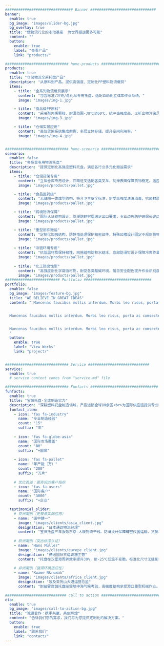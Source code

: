 ```yaml
---
############################### Banner ##############################
banner:
  enable: true
  bg_image: "images/slider-bg.jpg"
  bg_overlay: true
  title: "做物流行业的永动基座  为世界搬运更多可能"
  content: ""
  button:
    enable: true
    label: "查看产品"
    link: "products/"

############################# home-products #################################
products:
  enable: true
  title: "仓储物流全系托盘产品"
  description: "从原料到产品，提供高强度、定制化PP塑料物流载具"
  items:
    - title: "全系列物流载具展示"
      content: "包含标准/冷链/危化品专用托盘，适配自动化立体库作业系统。"
      image: "images/img-1.jpg"

    - title: "食品级PP原料"
      content: "采用聚丙烯颗粒，耐温范围-30℃至60℃，抗冲击强度高，无析出物污染风险。"
      image: "images/img-3.jpg"

    - title: "仓储实景应用"
      content: "高位货架系统集成案例，多层立体存储，提升空间利用率。"
      image: "images/img-4.jpg"


############################# home-scenario #################################
scenario:
  enable: false
  title: "多场景专用物流托盘"
  description: "提供定制化高强度塑料托盘，满足各行业多元化搬运需求"
  items:
    - title: "仓储货架专用"
      content: "立体仓库专用设计，四面进叉适配各类叉车，防滑表面保障货物稳定，适应温湿度变化，持久耐用。"
      image: "images/products/pallet.jpg" 

    - title: "食品医药级"
      content: "无缝隙一体成型结构，符合卫生安全标准，耐受高强度清洗消毒，抗菌材质确保洁净运输。"
      image: "images/products/pallet.jpg" 

    - title: "跨境物流保障"
      content: "国际认证结构设计，防潮防蛀材质满足出口要求，专业边角防护确保长途运输安全。"
      image: "images/products/pallet.jpg"

    - title: "重型部件搬运"
      content: "定制化加强结构，防静电处理保护精密部件，特殊凹槽设计固定不规则货物，耐油污易维护。"
      image: "images/products/pallet.jpg"
      
    - title: "冷链环境专用"
      content: "抗低温材质保持韧性，网格结构防积水结冰，底部防滑钉设计保障冷库作业安全。"
      image: "images/products/pallet.jpg"
      
    - title: "化工防腐蚀型"
      content: "高强度耐化学腐蚀材质，耐受各类酸碱环境，醒目安全配色提升作业识别度。"
      image: "images/products/pallet.jpg"
######################### Portfolio ###############################
portfolio:
  enable: false
  bg_image: "images/feature-bg.jpg"
  title: "WE BELIEVE IN GREAT IDEAS"
  content: " Maecenas faucibus mollis interdum. Morbi leo risus, porta ac consectetur ac, vestibulum at eros. Fusce dapibus, tellus ac cursus commodo, tortor mauris condimentum nibh, ut fermentum massa justo sit amet risus.


  Maecenas faucibus mollis interdum. Morbi leo risus, porta ac consectetur ac, vestibulum at eros. Fusce dapibus, tellus ac cursus commodo, tortor mauris condimentum nibh, ut fermentum massa justo sit amet risus.


  Maecenas faucibus mollis interdum. Morbi leo risus, porta ac consectetur ac, vestibulum at eros. Fusce dapibus, tellus ac cursus commodo, tortor mauris condimentum nibh, ut fermentum massa justo sit amet risus.
  "
  button:
    enable: true
    label: "View Works"
    link: "project/"


############################# Service ############################
service:
  enable: true
  # service content comes from "service.md" file

############################# Funfacts ###############################
funfacts:
  enable: true
  title: "宝恒托盘·全球制造实力"
  description: "深耕塑料托盘制造领域，产品远销全球80余国<br>为国际供应链提供专业物流装备支持"
  funfact_item:
    - icon: "fas fa-industry" 
      name: "专业制造经验"
      count: "15"
      suffix: "年"
      
    - icon: "fas fa-globe-asia" 
      name: "国际市场覆盖"
      count: "80"
      suffix: "+国家"
      
    - icon: "fas fa-pallet" 
      name: "年产能（万）"
      count: "280"
      suffix: "万片"
      
    # 优化表述：更务实的客户指标
    - icon: "fas fa-users" 
      name: "国际客户"
      count: "3000"
      suffix: "+企业"

  testimonial_slider:
    # 亚洲案例（更聚焦实际应用）
    - name: "田中健一"
      image: "images/clients/asia_client.jpg"
      designation: "日本通运物流经理"
      content: "宝恒托盘三年服务东京-大阪物流干线。防滑设计保障精密仪器运输，货损率降低至0.2%，年节省包装成本2800万日元。"
      
    # 欧洲案例（突出标准认证）
    - name: "Hans Müller"
      image: "images/clients/europe_client.jpg"
      designation: "德迅国际货运设施主管"
      content: "托盘在汉堡港周转效率提升30%，耐-25℃低温不变脆。标准化尺寸无缝衔接欧洲物流系统，五年使用周期零更换。"
      
    # 非洲案例（强调环境适应性）
    - name: "Kwame Nkrumah"
      image: "images/clients/africa_client.jpg"
      designation: "埃及亚历山大港运营总监"
      content: "耐盐雾腐蚀托盘经受地中海气候考验，高强度结构承受港口重型机械作业。防滑钉设计解决潮湿码头移位问题，年损耗率从5%降至1.2%。"

############################ call to action ###########################
cta:
  enable: true
  bg_image: "images/call-to-action-bg.jpg"
  title: "诚邀合作：携手共赢，共创辉煌"
  content: "告诉我们您的需求，我们将为您提供定制化的解决方案。"
  button:
    enable: true
    label: "联系我们"
    link: "contact/"
---
```

